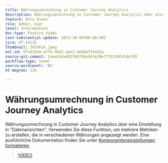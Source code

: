 ```yaml
---
title: Währungsumrechnung in Customer Journey Analytics
description: Währungsumrechnung in Customer Journey Analytics über eine Einstellung in "Datenansichten". Verwenden Sie diese Funktion, um mehrere Metriken zu erstellen, die in verschiedenen Währungen angezeigt werden.
feature: Data Views
role: Admin, User
level: Intermediate
doc-type: Feature Video
last-substantial-update: 2023-10-09T00:00:00Z
jira: KT-14125
thumbnail: 3424816.jpeg
exl-id: 97a93244-a7fd-46d2-abe1-b694a73fe81a
source-git-commit: 2aeecb4a482f04798a943e20ef735110f414e745
workflow-type: tm+mt
source-wordcount: '81'
ht-degree: 13%

---
```


# Währungsumrechnung in Customer Journey Analytics

Währungsumrechnung in Customer Journey Analytics über eine Einstellung in &quot;Datenansichten&quot;. Verwenden Sie diese Funktion, um mehrere Metriken zu erstellen, die in verschiedenen Währungen angezeigt werden. Eine ausführliche Dokumentation finden Sie unter [Komponenteneinstellungen formatieren](https://experienceleague.adobe.com/docs/analytics-platform/using/cja-dataviews/component-settings/format.html?lang=de#currency).

>[!VIDEO](https://video.tv.adobe.com/v/3424816/?learn=on)
